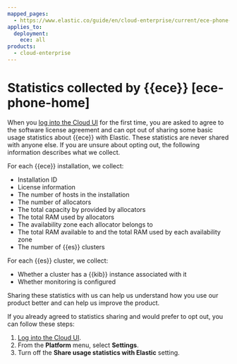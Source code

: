 ```yaml
---
mapped_pages:
  - https://www.elastic.co/guide/en/cloud-enterprise/current/ece-phone-home.html
applies_to:
  deployment:
    ece: all
products:
  - cloud-enterprise
---
```


# Statistics collected by {{ece}} [ece-phone-home]

When you [log into the Cloud UI](log-into-cloud-ui.md) for the first time, you are asked to agree to the software license agreement and can opt out of sharing some basic usage statistics about {{ece}} with Elastic. These statistics are never shared with anyone else. If you are unsure about opting out, the following information describes what we collect.

For each {{ece}} installation, we collect:

* Installation ID
* License information
* The number of hosts in the installation
* The number of allocators
* The total capacity by provided by allocators
* The total RAM used by allocators
* The availability zone each allocator belongs to
* The total RAM available to and the total RAM used by each availability zone
* The number of {{es}} clusters

For each {{es}} cluster, we collect:

* Whether a cluster has a {{kib}} instance associated with it
* Whether monitoring is configured

Sharing these statistics with us can help us understand how you use our product better and can help us improve the product.

If you already agreed to statistics sharing and would prefer to opt out, you can follow these steps:

1. [Log into the Cloud UI](log-into-cloud-ui.md).
2. From the **Platform** menu, select **Settings**.
3. Turn off the **Share usage statistics with Elastic** setting.

